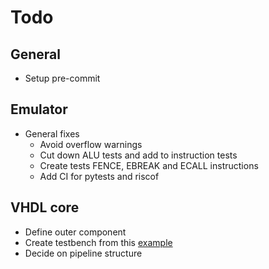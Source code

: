# Todo

## General

- Setup pre-commit

## Emulator

- General fixes
  - Avoid overflow warnings
  - Cut down ALU tests and add to instruction tests
  - Create tests FENCE, EBREAK and ECALL instructions
  - Add CI for pytests and riscof

## VHDL core

- Define outer component
- Create testbench from this [example](https://github.com/themperek/cocotb-test/blob/master/tests/test_dff.py)
- Decide on pipeline structure

